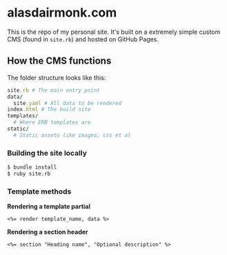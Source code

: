 # alasdairmonk.com
This is the repo of my personal site. It's built on a extremely simple custom CMS (found in `site.rb`) and hosted on GitHub Pages.


## How the CMS functions

The folder structure looks like this:

```ruby
site.rb # The main entry point
data/
  site.yaml # All data to be rendered
index.html # The build site
templates/
  # Where ERB templates are
static/
  # Static assets like images, css et al
```

### Building the site locally
```bash
$ bundle install
$ ruby site.rb
```

### Template methods
**Rendering a template partial**
```erb
<%= render template_name, data %>
```

**Rendering a section header**
```erb
<%= section "Heading name", "Optional description" %>
```